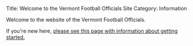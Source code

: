 Title: Welcome to the Vermont Football Officials Site
Category: Information

Welcome to the website of the Vermont Football Officials. 


If you're new here, [please see this page with information about getting started.]({filename}/new-person-information.md)

